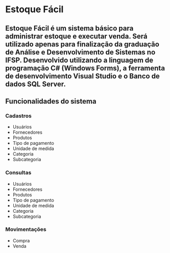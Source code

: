 # Estoque Fácil
## Estoque Fácil é um sistema básico para administrar estoque e executar venda. Será utilizado apenas para finalização da graduação de Análise e Desenvolvimento de Sistemas no IFSP. Desenvolvido utilizando a linguagem de programação C# (Windows Forms), a ferramenta de desenvolvimento Visual Studio e o Banco de dados SQL Server.
## Funcionalidades do sistema
### Cadastros
- Usuários
- Fornecedores
- Produtos
- Tipo de pagamento
- Unidade de medida
- Categoria
- Subcategoria
### Consultas
- Usuários
- Fornecedores
- Produtos
- Tipo de pagamento
- Unidade de medida
- Categoria
- Subcategoria
### Movimentações
- Compra
- Venda

